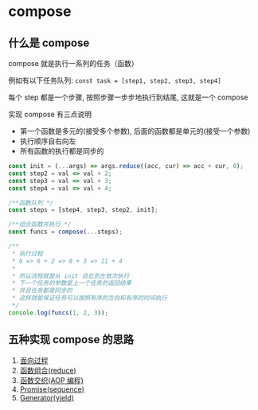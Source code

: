 # compose

## 什么是 compose

compose 就是执行一系列的任务（函数）

例如有以下任务队列: `const task = [step1, step2, step3, step4]`

每个 step 都是一个步骤, 按照步骤一步步地执行到结尾, 这就是一个 compose

实现 compose 有三点说明

- 第一个函数是多元的(接受多个参数), 后面的函数都是单元的(接受一个参数)
- 执行顺序自右向左
- 所有函数的执行都是同步的

```js
const init = (...args) => args.reduce((acc, cur) => acc + cur, 0);
const step2 = val => val + 2;
const step3 = val => val + 3;
const step4 = val => val + 4;

/**函数队列 */
const steps = [step4, step3, step2, init];

/**组合函数并执行 */
const funcs = compose(...steps);

/**
 * 执行过程
 * 6 => 6 + 2 => 8 + 3 => 11 + 4
 *
 * 所以流程就是从 init 自右到左依次执行
 * 下一个任务的参数是上一个任务的返回结果
 * 并且任务都是同步的
 * 这样就能保证任务可以按照有序的方向和有序的时间执行
 */
console.log(funcs(1, 2, 3));
```

## 五种实现 compose 的思路

1.  [面向过程](./basic/index.js)
2.  [函数组合(reduce)](./reduce/index.js)
3.  [函数交织(AOP 编程)](./aop/index.js)
4.  [Promise(sequence)](./promise/index.js)
5.  [Generator(yield)](./generator/index.js)
